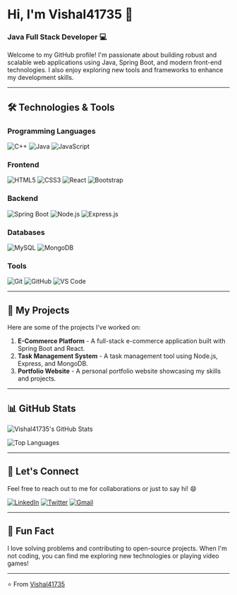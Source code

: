 # Hi, I'm Vishal41735 👋

### Java Full Stack Developer 💻

Welcome to my GitHub profile! I'm passionate about building robust and scalable web applications using Java, Spring Boot, and modern front-end technologies. I also enjoy exploring new tools and frameworks to enhance my development skills.

---

## 🛠️ Technologies & Tools

### Programming Languages
![C++](https://img.shields.io/badge/C++-00599C?style=for-the-badge&logo=c%2B%2B&logoColor=white)
![Java](https://img.shields.io/badge/Java-ED8B00?style=for-the-badge&logo=openjdk&logoColor=white)
![JavaScript](https://img.shields.io/badge/JavaScript-F7DF1E?style=for-the-badge&logo=javascript&logoColor=black)

### Frontend
![HTML5](https://img.shields.io/badge/HTML5-E34F26?style=for-the-badge&logo=html5&logoColor=white)
![CSS3](https://img.shields.io/badge/CSS3-1572B6?style=for-the-badge&logo=css3&logoColor=white)
![React](https://img.shields.io/badge/React-20232A?style=for-the-badge&logo=react&logoColor=61DAFB)
![Bootstrap](https://img.shields.io/badge/Bootstrap-563D7C?style=for-the-badge&logo=bootstrap&logoColor=white)

### Backend
![Spring Boot](https://img.shields.io/badge/Spring_Boot-6DB33F?style=for-the-badge&logo=spring-boot&logoColor=white)
![Node.js](https://img.shields.io/badge/Node.js-339933?style=for-the-badge&logo=node.js&logoColor=white)
![Express.js](https://img.shields.io/badge/Express.js-000000?style=for-the-badge&logo=express&logoColor=white)

### Databases
![MySQL](https://img.shields.io/badge/MySQL-4479A1?style=for-the-badge&logo=mysql&logoColor=white)
![MongoDB](https://img.shields.io/badge/MongoDB-47A248?style=for-the-badge&logo=mongodb&logoColor=white)

### Tools
![Git](https://img.shields.io/badge/Git-F05032?style=for-the-badge&logo=git&logoColor=white)
![GitHub](https://img.shields.io/badge/GitHub-181717?style=for-the-badge&logo=github&logoColor=white)
![VS Code](https://img.shields.io/badge/VS_Code-007ACC?style=for-the-badge&logo=visual-studio-code&logoColor=white)

---

## 🚀 My Projects

Here are some of the projects I've worked on:

1. **E-Commerce Platform** - A full-stack e-commerce application built with Spring Boot and React.
2. **Task Management System** - A task management tool using Node.js, Express, and MongoDB.
3. **Portfolio Website** - A personal portfolio website showcasing my skills and projects.

---

## 📊 GitHub Stats

![Vishal41735's GitHub Stats](https://github-readme-stats.vercel.app/api?username=vishal41735&show_icons=true&theme=radical)

![Top Languages](https://github-readme-stats.vercel.app/api/top-langs/?username=vishal41735&layout=compact&theme=radical)

---

## 🌟 Let's Connect

Feel free to reach out to me for collaborations or just to say hi! 😄

[![LinkedIn](https://img.shields.io/badge/LinkedIn-0077B5?style=for-the-badge&logo=linkedin&logoColor=white)](https://www.linkedin.com/in/vishal41735/)
[![Twitter](https://img.shields.io/badge/Twitter-1DA1F2?style=for-the-badge&logo=twitter&logoColor=white)](https://twitter.com/vishal41735)
[![Gmail](https://img.shields.io/badge/Gmail-D14836?style=for-the-badge&logo=gmail&logoColor=white)](mailto:vishal41735@gmail.com)

---

## 🎉 Fun Fact

I love solving problems and contributing to open-source projects. When I'm not coding, you can find me exploring new technologies or playing video games!

---

⭐️ From [Vishal41735](https://github.com/vishal41735)
